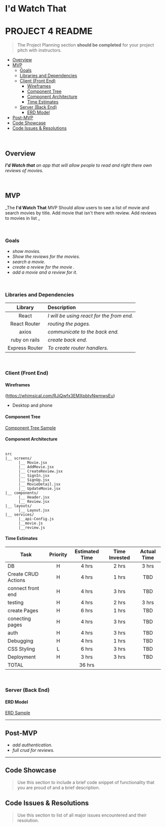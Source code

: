 # I'd Watch That
# PROJECT 4 README <!-- omit in toc -->

> The Project Planning section **should be completed** for your project pitch with instructors.


- [Overview](#overview)
- [MVP](#mvp)
  - [Goals](#goals)
  - [Libraries and Dependencies](#libraries-and-dependencies)
  - [Client (Front End)](#client-front-end)
    - [Wireframes](#wireframes)
    - [Component Tree](#component-tree)
    - [Component Architecture](#component-architecture)
    - [Time Estimates](#time-estimates)
  - [Server (Back End)](#server-back-end)
    - [ERD Model](#erd-model)
- [Post-MVP](#post-mvp)
- [Code Showcase](#code-showcase)
- [Code Issues & Resolutions](#code-issues--resolutions)

<br>

## Overview

_**I'd Watch that** an app that will allow people to read and right there own reviews of movies._


<br>

## MVP

_The **I'd Watch That** MVP Should allow users to see a list of movie and search movies by title. Add movie that isn't there with review. Add reviews to movies in list _

<br>

### Goals

- _show movies._
- _Show the reviews for the movies._
- _search a movie._
- _create a review for the movie ._
- _add a movie and a review for it._

<br>

### Libraries and Dependencies



|     Library      | Description                                |
| :--------------: | :----------------------------------------- |
|      React       | _I will be using react for the from end._ |
|   React Router   | _routing the pages._ |
|       axios      | _communicate to the back end._ |
|  ruby on rails   | _create back end._ |
|  Express Router  | _To create router handlers._ |

<br>

### Client (Front End)

#### Wireframes


(https://whimsical.com/RJiQwfx3EMXpbtvNwmwsEu)

- Desktop and phone


#### Component Tree


[Component Tree Sample](https://drive.google.com/file/d/1sEiYCKDRi-als9GtKjBggdhit5_R-xuA/view?usp=sharing)

#### Component Architecture


``` structure

src
|__ screens/
      |__ Movie.jsx
      |__ AddMovie.jsx
      |__ CreateReview.jsx
      |__ SignIn.jsx
      |__ SignUp.jsx
      |__ MovieDetail.jsx
      |__ UpdateMovie.jsx
|__ components/
      |__ Header.jsx
      |__ Review.jsx
|__ layouts/
      |__ Layout.jsx
|__ services/
      |__api-Config.js
      |__movie.js
      |__review.js

```

#### Time Estimates


| Task                | Priority | Estimated Time | Time Invested | Actual Time |
| ------------------- | :------: | :------------: | :-----------: | :---------: |
| DB                  |    H     |     4 hrs      |     2 hrs     |    3 hrs    |
| Create CRUD Actions |    H     |     4 hrs      |     1 hrs     |     TBD     |
| connect front end   |    H     |     4 hrs      |     3 hrs     |     TBD     |
| testing             |    H     |     4 hrs      |     2 hrs     |    3 hrs    |
| create Pages        |    H     |     6 hrs      |     1 hrs     |     TBD     |
| conecting pages     |    H     |     4 hrs      |     3 hrs     |     TBD     |
| auth                |    H     |     4 hrs      |     3 hrs     |     TBD     |
| Debugging           |    H     |     4 hrs      |     1 hrs     |     TBD     |
| CSS Styling         |    L     |     6 hrs      |     3 hrs     |     TBD     |
| Deployment          |    H     |     3 hrs      |     3 hrs     |     TBD     |
| TOTAL               |          |     36 hrs     |               |             |



<br>

### Server (Back End)

#### ERD Model


[ERD Sample](https://drive.google.com/file/d/1UgfWbQSUmDoLqHmEfS29_Jiz_7RCOPlO/view?usp=sharing)
<br>

***

## Post-MVP


- _add authentication._
- _full crud for reviews._


***

## Code Showcase

> Use this section to include a brief code snippet of functionality that you are proud of and a brief description.

## Code Issues & Resolutions

> Use this section to list of all major issues encountered and their resolution.
